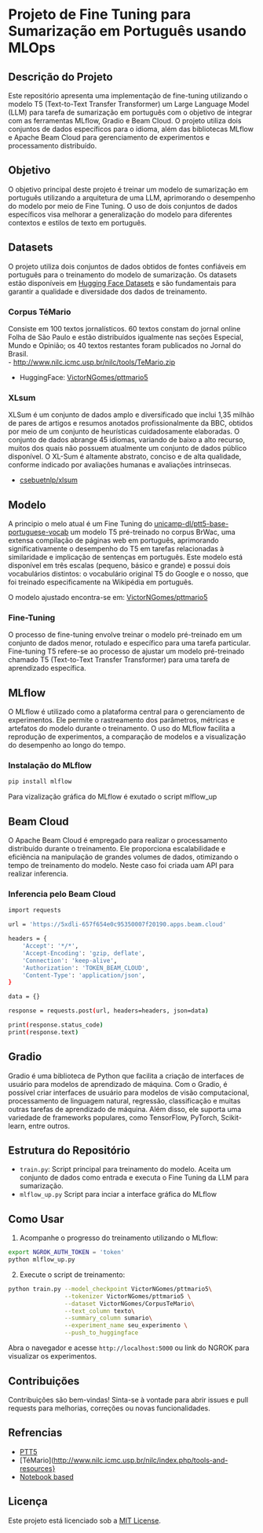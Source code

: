 
# Projeto de Fine Tuning para Sumarização em Português usando MLOps

## Descrição do Projeto
Este repositório apresenta uma implementação de fine-tuning utilizando o modelo T5 (Text-to-Text Transfer Transformer) um Large Language Model (LLM) para tarefa de sumarização em português com o objetivo de integrar com as ferramentas MLflow, Gradio e Beam Cloud. O projeto utiliza dois conjuntos de dados específicos para o idioma, além das bibliotecas MLflow e Apache Beam Cloud para gerenciamento de experimentos e processamento distribuído.

## Objetivo

O objetivo principal deste projeto é treinar um modelo de sumarização em português utilizando a arquitetura de uma LLM, aprimorando o desempenho do modelo por meio de Fine Tuning. O uso de dois conjuntos de dados específicos visa melhorar a generalização do modelo para diferentes contextos e estilos de texto em português.

## Datasets

O projeto utiliza dois conjuntos de dados obtidos de fontes confiáveis em português para o treinamento do modelo de sumarização. Os datasets estão disponíveis em [Hugging Face Datasets](https://huggingface.co/datasets) e são fundamentais para garantir a qualidade e diversidade dos dados de treinamento.

### Corpus TéMario
Consiste em 100 textos jornalísticos. 60 textos constam do jornal online Folha de São Paulo  e estão distribuídos igualmente nas seções Especial, Mundo e Opinião; os 40 textos restantes foram publicados no Jornal do Brasil.  
     - http://www.nilc.icmc.usp.br/nilc/tools/TeMario.zip

- HuggingFace: [VictorNGomes/pttmario5](https://huggingface.co/VictorNGomes/pttmario5)

### XLsum
XLSum é um conjunto de dados amplo e diversificado que inclui 1,35 milhão de pares de artigos e resumos anotados profissionalmente da BBC, obtidos por meio de um conjunto de heurísticas cuidadosamente elaboradas. O conjunto de dados abrange 45 idiomas, variando de baixo a alto recurso, muitos dos quais não possuem atualmente um conjunto de dados público disponível. O XL-Sum é altamente abstrato, conciso e de alta qualidade, conforme indicado por avaliações humanas e avaliações intrínsecas.

- [csebuetnlp/xlsum](https://huggingface.co/datasets/csebuetnlp/xlsum/viewer/portuguese)


## Modelo
A principio o melo atual é um Fine Tuning do [unicamp-dl/ptt5-base-portuguese-vocab](https://huggingface.co/unicamp-dl/ptt5-base-portuguese-vocab) um modelo T5 pré-treinado no corpus BrWac, uma extensa compilação de páginas web em português, aprimorando significativamente o desempenho do T5 em tarefas relacionadas à similaridade e implicação de sentenças em português. Este modelo está disponível em três escalas (pequeno, básico e grande) e possui dois vocabulários distintos: o vocabulário original T5 do Google e o nosso, que foi treinado especificamente na Wikipédia em português.

O modelo ajustado encontra-se em: [VictorNGomes/pttmario5](https://huggingface.co/VictorNGomes/pttmario5)


### Fine-Tuning
O processo de fine-tuning envolve treinar o modelo pré-treinado em um conjunto de dados menor, rotulado e específico para uma tarefa particular. 
Fine-tuning T5 refere-se ao processo de ajustar um modelo pré-treinado chamado T5 (Text-to-Text Transfer Transformer) para uma tarefa de aprendizado específica.



## MLflow

O MLflow é utilizado como a plataforma central para o gerenciamento de experimentos. Ele permite o rastreamento dos parâmetros, métricas e artefatos do modelo durante o treinamento. O uso do MLflow facilita a reprodução de experimentos, a comparação de modelos e a visualização do desempenho ao longo do tempo.

### Instalação do MLflow

```bash
pip install mlflow
```

Para vizalização gráfica do MLflow é exutado o script mlflow_up

## Beam Cloud

O Apache Beam Cloud é empregado para realizar o processamento distribuído durante o treinamento. Ele proporciona escalabilidade e eficiência na manipulação de grandes volumes de dados, otimizando o tempo de treinamento do modelo. Neste caso foi criada uam API para realizar inferencia.

### Inferencia pelo Beam Cloud

```bash
import requests

url = 'https://5xdli-657f654e0c95350007f20190.apps.beam.cloud'

headers = {
    'Accept': '*/*',
    'Accept-Encoding': 'gzip, deflate',
    'Connection': 'keep-alive',
    'Authorization': 'TOKEN_BEAM_CLOUD',
    'Content-Type': 'application/json',
}

data = {}

response = requests.post(url, headers=headers, json=data)

print(response.status_code)
print(response.text)
```
## Gradio
Gradio é uma biblioteca de Python que facilita a criação de interfaces de usuário para modelos de aprendizado de máquina.
Com o Gradio, é possível criar interfaces de usuário para modelos de visão computacional, processamento de linguagem natural, regressão, classificação e muitas outras tarefas de aprendizado de máquina. Além disso, ele suporta uma variedade de frameworks populares, como TensorFlow, PyTorch, Scikit-learn, entre outros.



## Estrutura do Repositório

- `train.py`: Script principal para treinamento do modelo. Aceita um conjunto de dados como entrada e executa o Fine Tuning da LLM para sumarização.
- `mlflow_up.py` Script para inciar a interface gráfica do MLflow

## Como Usar

1. Acompanhe o progresso do treinamento utilizando o MLflow:

```bash
export NGROK_AUTH_TOKEN = 'token'
python mlflow_up.py
```

2. Execute o script de treinamento:


```bash
python train.py --model_checkpoint VictorNGomes/pttmario5\
                --tokenizer VictorNGomes/pttmario5 \
                --dataset VictorNGomes/CorpusTeMario\
                --text_column texto\
                --summary_column sumario\
                --experiment_name seu_experimento \
                --push_to_huggingface

```



Abra o navegador e acesse `http://localhost:5000` ou link do NGROK para visualizar os experimentos.

## Contribuições

Contribuições são bem-vindas! Sinta-se à vontade para abrir issues e pull requests para melhorias, correções ou novas funcionalidades.

## Refrencias
 - [PTT5](https://github.com/unicamp-dl/PTT5)
 - [TéMario](http://www.nilc.icmc.usp.br/nilc/index.php/tools-and-resources}
 - [Notebook based](https://github.com/rohan-paul/LLM-FineTuning-Large-Language-Models/blob/main/Other-Language_Models_BERT_related/Fine_Tuning_Pegasus_for_Text_Summarization.ipynb)
## Licença

Este projeto está licenciado sob a [MIT License](LICENSE).

